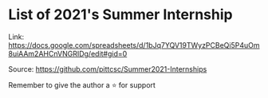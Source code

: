 # List of 2021's Summer Internship

Link: https://docs.google.com/spreadsheets/d/1bJq7YQV19TWyzPCBeQi5P4uOm8uiAAm2AHCnVNGRIDg/edit#gid=0

Source: https://github.com/pittcsc/Summer2021-Internships

Remember to give the author a ⭐ for support  
